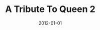 ---
type: album
title: A Tribute To Queen 2
date: 2012-01-01
label: CNR
catalog: 123-456-789
img: /media/albums/a-tribute-to-queen-2.jpg
discs:
  - tracks:
    - We Will Rock You (Fast)
    - Tie Your Mother Down
    - Under Pressure
    - title: "'39"
    - Fat Bottomed Girls
    - Don't Stop Me Now
    - Dear Friends
    - Seven Seas Of Rhye
    - title: Rock Medley
      subtitle: One Vision/Now I'm Here/Hammer To Fall
    - Crazy Little Thing Called Love
    - God Save The Queen
credits:
  - key: Artwork
    value: Robby Valentine
  - key: Production
    value: John Sonneveld
  - key: Mixing
    value: Robby Valentine
---